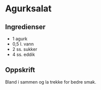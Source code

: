 # Agurksalat

## Ingredienser

* 1 agurk
* 0,5 l. vann
* 2 ss. sukker
* 4 ss. eddik

## Oppskrift

Bland i sammen og la trekke for bedre smak.
